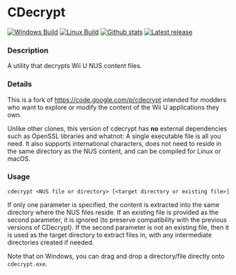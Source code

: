 # CDecrypt

[![Windows Build](https://img.shields.io/github/actions/workflow/status/VitaSmith/cdecrypt/windows.yml?style=flat-square&label=Windows%20Build)](https://github.com/VitaSmith/cdecrypt/actions/workflows/windows.yml)
[![Linux Build](https://img.shields.io/github/actions/workflow/status/VitaSmith/cdecrypt/linux.yml?style=flat-square&label=Linux%20Build)](https://github.com/VitaSmith/cdecrypt/actions/workflows/linux.yml)
[![Github stats](https://img.shields.io/github/downloads/VitaSmith/cdecrypt/total.svg?style=flat-square)](https://github.com/VitaSmith/cdecrypt/releases)
[![Latest release](https://img.shields.io/github/release-pre/VitaSmith/cdecrypt?style=flat-square)](https://github.com/VitaSmith/cdecrypt/releases)

### Description

A utility that decrypts Wii U NUS content files.

### Details

This is a fork of https://code.google.com/p/cdecrypt intended for modders who
want to explore or modify the content of the Wii U applications they own.

Unlike other clones, this version of cdecrypt has **no** external dependencies
such as OpenSSL libraries and whatnot: A single executable file is all you need.
It also supports international characters, does not need to reside in the same
directory as the NUS content, and can be compiled for Linux or macOS.

### Usage

```
cdecrypt <NUS file or directory> [<target directory or existing file>]
```

If only one parameter is specified, the content is extracted into the same
directory where the NUS files reside. If an existing file is provided as the
second parameter, it is ignored (to preserve compatibility with the previous
versions of CDecrypt). If the second parameter is not an existing file, then
it is used as the target directory to extract files in, with any intermediate
directories created if needed.

Note that on Windows, you can drag and drop a directory/file directly onto
`cdecrypt.exe`.
